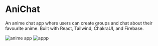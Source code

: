 # AniChat
An anime chat app where users can create groups and chat about their favourite anime. Built with React, Tailwind, ChakraUI, and Firebase.

![anime app](https://user-images.githubusercontent.com/105148555/206084611-84cee5a8-47cb-4f23-b515-b34d62301e80.PNG)
![appp](https://user-images.githubusercontent.com/105148555/206084643-638c609e-daa9-492b-875c-9c352fcda959.PNG)
